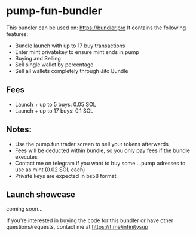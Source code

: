 # pump-fun-bundler

This bundler can be used on: https://bundler.pro It contains the following features:

- Bundle launch with up to 17 buy transactions
- Enter mint privatekey to ensure mint ends in pump
- Buying and Selling
- Sell single wallet by percentage
- Sell all wallets completely through Jito Bundle

## Fees

- Launch + up to 5 buys: 0.05 SOL
- Launch + up to 17 buys: 0.1 SOL

## Notes:
- Use the pump.fun trader screen to sell your tokens afterwards
- Fees will be deducted within bundle, so you only pay fees if the bundle executes
- Contact me on telegram if you want to buy some ...pump adresses to use as mint (0.02 SOL each)
- Private keys are expected in bs58 format

## Launch showcase
coming soon...

If you're interested in buying the code for this bundler or have other questions/requests, contact me at https://t.me/infinitysup
